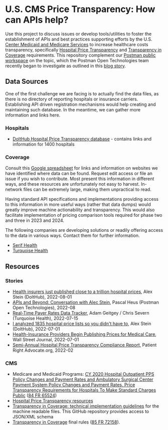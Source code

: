 # U.S. CMS Price Transparency: How can APIs help?

Use this project to discuss issues or develop tools/utilities to foster the establishment of APIs and best practices supporting efforts by the U.S. [Center Medicaid and Medicare Services](https://www.cms.gov/) to increase healthcare costs transparency, specifically [Hospital Price Transparency](https://www.cms.gov/hospital-price-transparency) and [Transparency in Coverage](https://www.cms.gov/healthplan-price-transparency) requirements. This repository complement our [Postman public workspace](https://www.postman.com/postman/workspace/postman-open-technologies-u-s-cms-transparency-in-coverage/overview) on the topic, which the Postman Open Technologies team recently began to investigate as outlined in this [blog story](#).

## Data Sources

One of the first challenge we are facing is to actually find the data files, as there is no directory of reporting hospitals or insurance carriers. Establishing API driven registration mechanisms would help creating and maintaining such database. In the meantime, we can gather more information and links here.

### Hospitals

- [DoltHub Hospital Price Transparency database](https://www.dolthub.com/repositories/dolthub/hospital-price-transparency) - contains links and information for 1400 hospitals

### Coverage

Consult this [Google spreadsheet](https://docs.google.com/spreadsheets/d/1Uuphuk41tFGmrulXhfeDN2zVkmVLzb4S1kdq20-4uZo/edit?usp=sharing) for links and information on websites we have identified where data can be found. Request edit access or file an issue if you wish to contribute. Most present this information in different ways, and these resources are unfortunately not easy to harvest. In-network files can be extremely large, making them unpractical to read. 

Having standard API specifications and implementations providing access to this information in more useful ways (rather that data dumps) would greatly improve machine actionability and transparency. This would also facilitate implementation of pricing comparison tools required for phase two and three in 2023 and 2024.

The following companies are developing solutions or readily offering access to the data in various ways. Contact them for further information.

- [Serif Health](https://www.serifhealth.com/)
- [Turquoise Health](https://turquoise.health/for_payers)

## Resources

### Stories

- [Health insurers just published close to a trillion hospital prices](https://www.dolthub.com/blog/2022-09-02-a-trillion-prices/), Alex Stein (DoltHub), 2022-08-01
- [APIs and Beyond: Conversation with Alec Stein](https://youtu.be/nJ1P84dQ4W0), Pascal Heus (Postman Open Technologies), 2022-08
- [Real-Time Payer Rates Data Tracker](https://blog.turquoise.health/turquoise-health-real-time-payer-rates-tracker/), Adam Geitgey / Chris Severn (Turquoise Health), 2022-07-15
- [I analyzed 1835 hospital price lists so you didn't have to](https://www.dolthub.com/blog/2022-07-01-hospitals-compliance/), Alex Stein (DoltHub), 2022-07-01
- [Health-Insurance Providers Begin Publishing Prices for Medical Care](https://www.wsj.com/articles/health-insurance-providers-begin-publishing-prices-for-medical-care-11656685249), Wall Street Journal, 2022-07-01
- [Semi-Annual Hospital Price Transparency Compliance Report](https://www.patientrightsadvocate.org/semi-annual-compliance-report-2022), Patient Right Advocate.org, 2022-02
 
### CMS

- Medicare and Medicaid Programs: [CY 2020 Hospital Outpatient PPS Policy Changes and Payment Rates and Ambulatory Surgical Center Payment System Policy Changes and Payment Rates. Price Transparency Requirements for Hospitals To Make Standard Charges Public]() ([84 FR 65524](https://www.govinfo.gov/content/pkg/FR-2019-11-27/pdf/2019-24931.pdf))
- [Hospital Price Transparency resources](https://www.cms.gov/hospital-price-transparency/resources)
- [Transparency in Coverage: technical implementation guidelines](https://github.com/CMSgov/price-transparency-guide) for the machine readable files. This GitHub repository provides access to JSON/XML schema
- [Transparency in Coverage](https://www.federalregister.gov/documents/2019/11/27/2019-25011/transparency-in-coverage) final rules ([85 FR 72158](https://www.govinfo.gov/app/details/FR-2020-11-12/2020-24591)).















